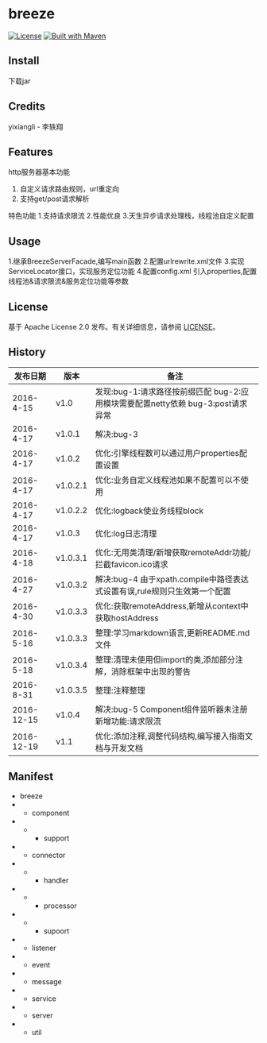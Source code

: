 breeze
====
[![License](https://img.shields.io/badge/License-Apache%202.0-blue.svg)](https://github.com/cyfonly/FLogger/blob/master/LICENSE)  [![Built with Maven](http://maven.apache.org/images/logos/maven-feather.png)](http://search.maven.org/#search%7Cga%7C1%7Ccyfonly)  

## Install
下载jar

## Credits
yixiangli - 李轶翔

## Features
http服务器基本功能
1. 自定义请求路由规则，url重定向
2. 支持get/post请求解析

特色功能
1.支持请求限流
2.性能优良
3.天生异步请求处理栈，线程池自定义配置

## Usage
1.继承BreezeServerFacade,编写main函数
2.配置urlrewrite.xml文件
3.实现ServiceLocator接口，实现服务定位功能
4.配置config.xml 引入properties,配置线程池&请求限流&服务定位功能等参数

## License
基于 Apache License 2.0 发布。有关详细信息，请参阅 [LICENSE](https://github.com/yixiangli/breeze/blob/master/LICENSE)。

## History
发布日期 | 版本 | 备注
--- | --- | --- 
2016-4-15 | v1.0 	  |  发现:bug-1:请求路径按前缀匹配 bug-2:应用模块需要配置netty依赖 bug-3:post请求异常                 
2016-4-17 | v1.0.1    |  解决:bug-3
2016-4-17 | v1.0.2    |  优化:引擎线程数可以通过用户properties配置设置												   
2016-4-17 | v1.0.2.1  |  优化:业务自定义线程池如果不配置可以不使用												   
2016-4-17 | v1.0.2.2  |  优化:logback使业务线程block											   
2016-4-17 | v1.0.3    |  优化:log日志清理												   
2016-4-18 | v1.0.3.1  |  优化:无用类清理/新增获取remoteAddr功能/拦截favicon.ico请求												   												   
2016-4-27 | v1.0.3.2  |  解决:bug-4 由于xpath.compile中路径表达式设置有误,rule规则只生效第一个配置
2016-4-30 | v1.0.3.3  |  优化:获取remoteAddress,新增从context中获取hostAddress
2016-5-16 | v1.0.3.3  |  整理:学习markdown语言,更新README.md文件
2016-5-18 | v1.0.3.4  |  整理:清理未使用但import的类,添加部分注解，消除框架中出现的警告
2016-8-31 | v1.0.3.5  |  整理:注释整理
2016-12-15 | v1.0.4   |  解决:bug-5 Component组件监听器未注册 新增功能:请求限流
2016-12-19 | v1.1     |  优化:添加注释,调整代码结构,编写接入指南文档与开发文档

## Manifest
- breeze
- - component
- - - support
- - connector
- - - handler
- - - processor
- - - supoort
- - listener
- - event
- - message
- - service
- - server
- - util
